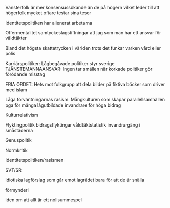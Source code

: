 Vänsterfolk är mer konsensussökande än de på högern vilket leder till att högerfolk mycket oftare testar sina teser

Identitetspolitiken har alienerat arbetarna

Offermentalitet
  samtyckeslagstiftningar
  att jag som man har ett ansvar för våldtäkter

Bland det högsta skattetrycken i världen trots det funkar varken vård eller polis

Karriärspolitiker: Lågbegåvade politiker styr sverige
TJÄNSTEMANNAANSVAR: Ingen tar smällen när korkade politiker gör förödande misstag

FRIA ORDET: Hets mot folkgrupp att dela bilder på fiktiva böcker som driver med islam

Låga förväntningarnas rasism: 
  Mångkulturen som skapar parallellsamhällen pga 
    för många lågutbildade invandrare 
    för höga bidrag

Kulturrelativism

Flyktingpolitik
  bidragsflyktingar
  våldtäktstatistik
  invandrargäng i småstäderna

Genuspolitik

Normkritik

Identitetspolitiken/rasismen

SVT/SR

idiotiska lagförslag som går emot lagrådet bara för att de är snälla

förmynderi

iden om att allt är ett nollsummespel

